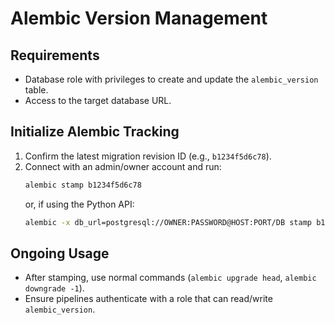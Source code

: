 # Alembic Version Management

## Requirements
- Database role with privileges to create and update the `alembic_version` table.
- Access to the target database URL.

## Initialize Alembic Tracking
1. Confirm the latest migration revision ID (e.g., `b1234f5d6c78`).
2. Connect with an admin/owner account and run:
   ```bash
   alembic stamp b1234f5d6c78
   ```
   or, if using the Python API:
   ```bash
   alembic -x db_url=postgresql://OWNER:PASSWORD@HOST:PORT/DB stamp b1234f5d6c78
   ```

## Ongoing Usage
- After stamping, use normal commands (`alembic upgrade head`, `alembic downgrade -1`).
- Ensure pipelines authenticate with a role that can read/write `alembic_version`.

